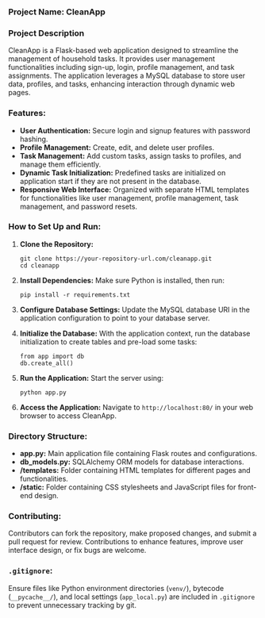 ### Project Name: **CleanApp**

### Project Description
CleanApp is a Flask-based web application designed to streamline the management of household tasks. It provides user management functionalities including sign-up, login, profile management, and task assignments. The application leverages a MySQL database to store user data, profiles, and tasks, enhancing interaction through dynamic web pages.

### Features:
- **User Authentication:** Secure login and signup features with password hashing.
- **Profile Management:** Create, edit, and delete user profiles.
- **Task Management:** Add custom tasks, assign tasks to profiles, and manage them efficiently.
- **Dynamic Task Initialization:** Predefined tasks are initialized on application start if they are not present in the database.
- **Responsive Web Interface:** Organized with separate HTML templates for functionalities like user management, profile management, task management, and password resets.

### How to Set Up and Run:
1. **Clone the Repository:**
   ```
   git clone https://your-repository-url.com/cleanapp.git
   cd cleanapp
   ```

2. **Install Dependencies:**
   Make sure Python is installed, then run:
   ```
   pip install -r requirements.txt
   ```

3. **Configure Database Settings:**
   Update the MySQL database URI in the application configuration to point to your database server.

4. **Initialize the Database:**
   With the application context, run the database initialization to create tables and pre-load some tasks:
   ```
   from app import db
   db.create_all()
   ```

5. **Run the Application:**
   Start the server using:
   ```
   python app.py
   ```

6. **Access the Application:**
   Navigate to `http://localhost:80/` in your web browser to access CleanApp.

### Directory Structure:
- **app.py:** Main application file containing Flask routes and configurations.
- **db_models.py:** SQLAlchemy ORM models for database interactions.
- **/templates:** Folder containing HTML templates for different pages and functionalities.
- **/static:** Folder containing CSS stylesheets and JavaScript files for front-end design.

### Contributing:
Contributors can fork the repository, make proposed changes, and submit a pull request for review. Contributions to enhance features, improve user interface design, or fix bugs are welcome.

### `.gitignore`:
Ensure files like Python environment directories (`venv/`), bytecode (`__pycache__/`), and local settings (`app_local.py`) are included in `.gitignore` to prevent unnecessary tracking by git.

